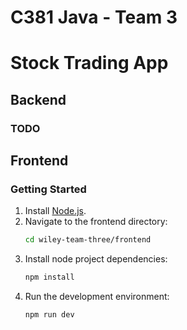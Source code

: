 # C381 Java - Team 3
# Stock Trading App

## Backend
### TODO

## Frontend
### Getting Started
1. Install [Node.js](https://nodejs.org/en/download).
2. Navigate to the frontend directory:
   ```bash
   cd wiley-team-three/frontend
   ```
3. Install node project dependencies:
   ```bash
   npm install
   ```
4. Run the development environment:
   ```bash
   npm run dev
   ```
